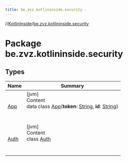 ```yaml
---
title: be.zvz.kotlininside.security -
---
```

//[KotlinInside](../index.md)/[be.zvz.kotlininside.security](index.md)



# Package be.zvz.kotlininside.security  


## Types  
  
|  Name|  Summary| 
|---|---|
| [App](-app/index.md)| [jvm]  <br>Content  <br>data class [App](-app/index.md)(**token**: [String](https://kotlinlang.org/api/latest/jvm/stdlib/kotlin/-string/index.html), **id**: [String](https://kotlinlang.org/api/latest/jvm/stdlib/kotlin/-string/index.html))  <br><br><br>
| [Auth](-auth/index.md)| [jvm]  <br>Content  <br>class [Auth](-auth/index.md)  <br><br><br>

